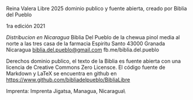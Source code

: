 Reina Valera Libre 2025
dominio publico y fuente abierta,
creado por Biblia del Pueblo

1ra edición 2021

*Distribucion en Nicaragua*
Biblia Del Pueblo
de la chewua pinol media al norte a las tres casa de la farmacia Espiritu Santo
43000 Granada
Nicaragua
biblia.del.pueblo@gmail.com
fb.me/biblia.del.pueblo

Derechos dominio publico, el texto de la Biblia es fuente abierta con una licencia de Creative Commons Zero Licensce. El código fuente de Markdown y LaTeX se encuentra en github en
https://www.github.com/bibliadelpueblo/BibliaLibre

Imprenta: Imprenta Jigatsa, Managua, Nicaragua\
